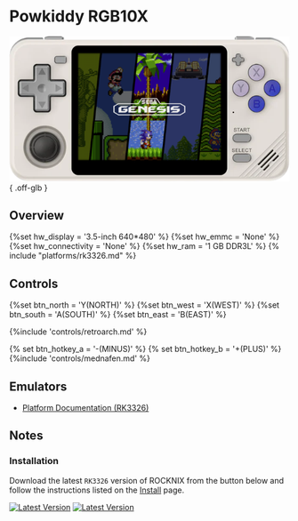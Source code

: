 # Powkiddy RGB10X

![](../../_inc/images/devices/powkiddy-rgb10x.png){ .off-glb }

## Overview
{%set hw_display = '3.5-inch 640*480' %}
{%set hw_emmc = 'None' %}
{%set hw_connectivity = 'None' %}
{%set hw_ram = '1 GB DDR3L' %}
{% include "platforms/rk3326.md" %}

## Controls

{%set btn_north = 'Y(NORTH)' %}
{%set btn_west = 'X(WEST)' %}
{%set btn_south = 'A(SOUTH)' %}
{%set btn_east = 'B(EAST)' %}

{%include 'controls/retroarch.md' %}

{% set btn_hotkey_a = '-(MINUS)' %}
{% set btn_hotkey_b = '\+(PLUS)' %}
{%include 'controls/mednafen.md' %}

## Emulators

- [Platform Documentation (RK3326)](https://github.com/ROCKNIX/distribution/blob/main/documentation/PER_DEVICE_DOCUMENTATION/RK3326)

## Notes

### Installation

Download the latest `RK3326` version of ROCKNIX from the button below and follow the instructions listed on the [Install](../../../play/install/) page.

[![Latest Version](https://img.shields.io/github/release/ROCKNIX/distribution.svg?labelColor=111111&color=FF5555&label=Latest&style=flat#only-light)](https://github.com/ROCKNIX/distribution/releases/latest)
[![Latest Version](https://img.shields.io/github/release/ROCKNIX/distribution.svg?labelColor=dddddd&color=FF5555&label=Latest&style=flat#only-dark)](https://github.com/ROCKNIX/distribution/releases/latest)
